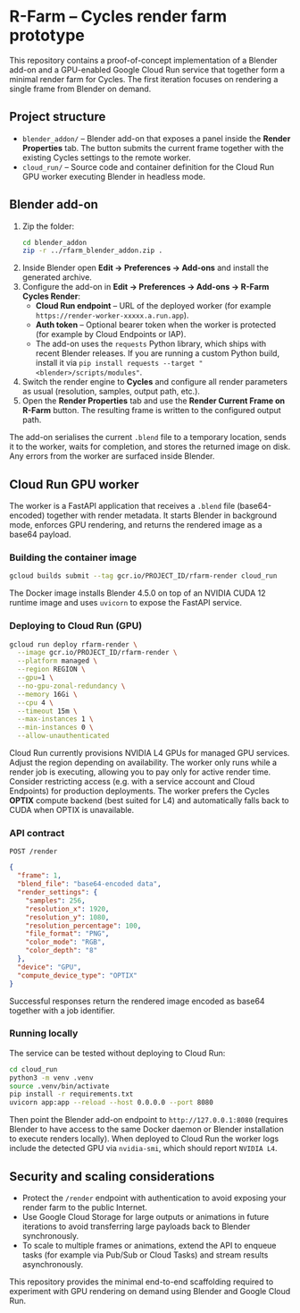 # R-Farm – Cycles render farm prototype

This repository contains a proof-of-concept implementation of a Blender add-on and a GPU-enabled Google Cloud Run service that together form a minimal render farm for Cycles. The first iteration focuses on rendering a single frame from Blender on demand.

## Project structure

- `blender_addon/` – Blender add-on that exposes a panel inside the **Render Properties** tab. The button submits the current frame together with the existing Cycles settings to the remote worker.
- `cloud_run/` – Source code and container definition for the Cloud Run GPU worker executing Blender in headless mode.

## Blender add-on

1. Zip the folder:
   ```bash
   cd blender_addon
   zip -r ../rfarm_blender_addon.zip .
   ```
2. Inside Blender open **Edit → Preferences → Add-ons** and install the generated archive.
3. Configure the add-on in **Edit → Preferences → Add-ons → R-Farm Cycles Render**:
   - **Cloud Run endpoint** – URL of the deployed worker (for example `https://render-worker-xxxxx.a.run.app`).
   - **Auth token** – Optional bearer token when the worker is protected (for example by Cloud Endpoints or IAP).
   - The add-on uses the `requests` Python library, which ships with recent Blender releases. If you are running a custom Python build, install it via `pip install requests --target "<blender>/scripts/modules"`.
4. Switch the render engine to **Cycles** and configure all render parameters as usual (resolution, samples, output path, etc.).
5. Open the **Render Properties** tab and use the **Render Current Frame on R-Farm** button. The resulting frame is written to the configured output path.

The add-on serialises the current `.blend` file to a temporary location, sends it to the worker, waits for completion, and stores the returned image on disk. Any errors from the worker are surfaced inside Blender.

## Cloud Run GPU worker

The worker is a FastAPI application that receives a `.blend` file (base64-encoded) together with render metadata. It starts Blender in background mode, enforces GPU rendering, and returns the rendered image as a base64 payload.

### Building the container image

```bash
gcloud builds submit --tag gcr.io/PROJECT_ID/rfarm-render cloud_run
```

The Docker image installs Blender 4.5.0 on top of an NVIDIA CUDA 12 runtime image and uses `uvicorn` to expose the FastAPI service.

### Deploying to Cloud Run (GPU)

```bash
gcloud run deploy rfarm-render \
  --image gcr.io/PROJECT_ID/rfarm-render \
  --platform managed \
  --region REGION \
  --gpu=1 \
  --no-gpu-zonal-redundancy \
  --memory 16Gi \
  --cpu 4 \
  --timeout 15m \
  --max-instances 1 \
  --min-instances 0 \
  --allow-unauthenticated
```

Cloud Run currently provisions NVIDIA L4 GPUs for managed GPU services. Adjust the region depending on availability. The worker only runs while a render job is executing, allowing you to pay only for active render time. Consider restricting access (e.g. with a service account and Cloud Endpoints) for production deployments. The worker prefers the Cycles **OPTIX** compute backend (best suited for L4) and automatically falls back to CUDA when OPTIX is unavailable.

### API contract

`POST /render`

```json
{
  "frame": 1,
  "blend_file": "base64-encoded data",
  "render_settings": {
    "samples": 256,
    "resolution_x": 1920,
    "resolution_y": 1080,
    "resolution_percentage": 100,
    "file_format": "PNG",
    "color_mode": "RGB",
    "color_depth": "8"
  },
  "device": "GPU",
  "compute_device_type": "OPTIX"
}
```

Successful responses return the rendered image encoded as base64 together with a job identifier.

### Running locally

The service can be tested without deploying to Cloud Run:

```bash
cd cloud_run
python3 -m venv .venv
source .venv/bin/activate
pip install -r requirements.txt
uvicorn app:app --reload --host 0.0.0.0 --port 8080
```

Then point the Blender add-on endpoint to `http://127.0.0.1:8080` (requires Blender to have access to the same Docker daemon or Blender installation to execute renders locally). When deployed to Cloud Run the worker logs include the detected GPU via `nvidia-smi`, which should report `NVIDIA L4`.

## Security and scaling considerations

- Protect the `/render` endpoint with authentication to avoid exposing your render farm to the public Internet.
- Use Google Cloud Storage for large outputs or animations in future iterations to avoid transferring large payloads back to Blender synchronously.
- To scale to multiple frames or animations, extend the API to enqueue tasks (for example via Pub/Sub or Cloud Tasks) and stream results asynchronously.

This repository provides the minimal end-to-end scaffolding required to experiment with GPU rendering on demand using Blender and Google Cloud Run.
